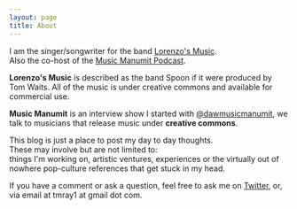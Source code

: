 ```yaml
---
layout: page
title: About
---
```

I am the singer/songwriter for the band [Lorenzo's Music](http://www.lorenzosmusic.com).<br/>
Also the co-host of the [Music Manumit Podcast](http://www.musicmanumit.com).

**Lorenzo's Music** is described as the band Spoon if it were produced by Tom Waits.
All of the music is under creative commons and available for commercial use.

**Music Manumit** is an interview show I started with [@dawmusicmanumit](https://twitter.com/dawmusicmanumit), we talk to musicians that release music under **creative commons**.

This blog is just a place to post my day to day thoughts.<br/>
These may involve but are not limited to:<br/>
things I'm working on, artistic ventures, experiences or the virtually out of nowhere pop-culture references that get stuck in my head.

If you have a comment or ask a question, feel free to ask me on [Twitter](https://twitter.com/tmray), or, via email at tmray1 at gmail dot com.
